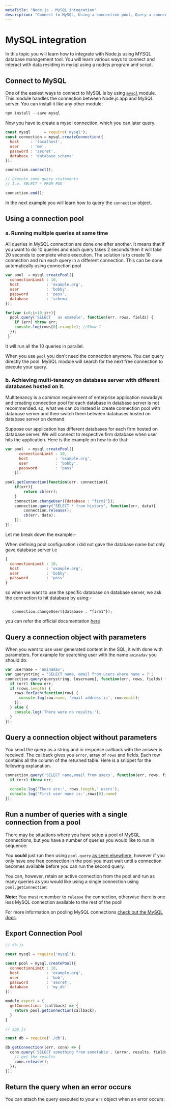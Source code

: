 ```yaml
---
metaTitle: "Node.js - MySQL integration"
description: "Connect to MySQL, Using a connection pool, Query a connection object with parameters, Query a connection object without parameters, Run a number of queries with a single connection from a pool, Export Connection Pool, Return the query when an error occurs"
---
```


# MySQL integration


In this topic you will learn how to integrate with Node.js using MYSQL database management tool. You will learn various ways to connect and interact with data residing in mysql using a nodejs program and script.



## Connect to MySQL


One of the easiest ways to connect to MySQL is by using [`mysql`](https://github.com/mysqljs/mysql) module. This module handles the connection between Node.js app and MySQL server.
You can install it like any other module:

```js
npm install --save mysql

```

Now you have to create a mysql connection, which you can later query.

```js
const mysql      = require('mysql');
const connection = mysql.createConnection({
  host     : 'localhost',
  user     : 'me',
  password : 'secret',
  database : 'database_schema'
});

connection.connect();

// Execute some query statements
// I.e. SELECT * FROM FOO

connection.end();

```

In the next example you will learn how to query the `connection` object.



## Using a connection pool


### a. Running multiple queries at same time

All queries in MySQL connection are done one after another. It means that if you want to do 10 queries and each query takes 2 seconds then it will take 20 seconds to complete whole execution. The solution is to create 10 connection and run each query in a different connection. This can be done automatically using connection pool

```js
var pool  = mysql.createPool({
  connectionLimit : 10,
  host            : 'example.org',
  user            : 'bobby',
  password        : 'pass',
  database        : 'schema'
});

for(var i=0;i<10;i++){
  pool.query('SELECT ` as example', function(err, rows, fields) {
    if (err) throw err;
    console.log(rows[0].example); //Show 1
  });
 }

```

It will run all the 10 queries in parallel.

When you use `pool` you don't need the connection anymore. You can query directly the pool. MySQL module will search for the next free connection to execute your query.

### b. Achieving multi-tenancy on database server with different databases hosted on it.

Multitenancy is a common requirement of enterprise application nowadays and creating connection pool for each database in database server is not recommended. so, what we can do instead is create connection pool with database server and then switch them between databases hosted on database server on demand.

Suppose our application has different databases for each firm hosted on database server.
We will connect to respective firm database when user hits the application.
Here is the example on how to do that:-

```js
var pool  = mysql.createPool({
      connectionLimit : 10,
      host            : 'example.org',
      user            : 'bobby',
      password        : 'pass'
    });
    
pool.getConnection(function(err, connection){
    if(err){
        return cb(err);
    }
    connection.changeUser({database : "firm1"});
    connection.query("SELECT * from history", function(err, data){
        connection.release();
        cb(err, data);
    });
});

```

Let me break down the example:-

When defining pool configuration i did not gave the database name but only gave database server i.e

```js
{
  connectionLimit : 10,
  host            : 'example.org',
  user            : 'bobby',
  password        : 'pass'
}

```

so when we want to use the specific database on database server, we ask the connection to hit database by using:-

```

   connection.changeUser({database : "firm1"});

```

you can refer the official documentation [here](https://github.com/mysqljs/mysql#switching-users-and-altering-connection-state)



## Query a connection object with parameters


When you want to use user generated content in the SQL, it with done with parameters. For example for searching user with the name `aminadav` you should do:

```js
var username = 'aminadav';
var querystring = 'SELECT name, email from users where name = ?'; 
connection.query(querystring, [username], function(err, rows, fields) {
  if (err) throw err;
  if (rows.length) {
    rows.forEach(function(row) {
      console.log(row.name, 'email address is', row.email);
    });
  } else {
    console.log('There were no results.');
  }
});

```



## Query a connection object without parameters


You send the query as a string and in response callback with the answer is received.
The callback gives you `error`, array of `rows` and fields.
Each row contains all the column of the returned table. Here is a snippet for the following explanation.

```js
connection.query('SELECT name,email from users', function(err, rows, fields) {
  if (err) throw err;

  console.log('There are:', rows.length,' users');
  console.log('First user name is:',rows[0].name)
});

```



## Run a number of queries with a single connection from a pool


There may be situations where you have setup a pool of MySQL connections, but you have a number of queries you would like to run in sequence:

You **could** just run then using `pool.query` [as seen elsewhere](http://stackoverflow.com/documentation/node.js/1406/mysql-integration/4587/using-a-connection-pool), however if you only have one free connection in the pool you must wait until a connection becomes available before you can run the second query.

You can, however, retain an active connection from the pool and run as many queries as you would like using a single connection using `pool.getConnection`:

**Note:** You must remember to `release` the connection, otherwise there is one less MySQL connection available to the rest of the pool!

For more information on pooling MySQL connections [check out the MySQL docs](https://www.npmjs.com/package/mysql#pooling-connections).



## Export Connection Pool


```js
// db.js

const mysql = require('mysql');

const pool = mysql.createPool({
  connectionLimit : 10,
  host            : 'example.org',
  user            : 'bob',
  password        : 'secret',
  database        : 'my_db'
});

module.export = {
  getConnection: (callback) => {
    return pool.getConnection(callback);
  } 
}

```

```js
// app.js

const db = require('./db');

db.getConnection((err, conn) => {
  conn.query('SELECT something from sometable', (error, results, fields) => {
    // get the results
    conn.release();
  });
});

```



## Return the query when an error occurs


You can attach the query executed to your `err` object when an error occurs:

